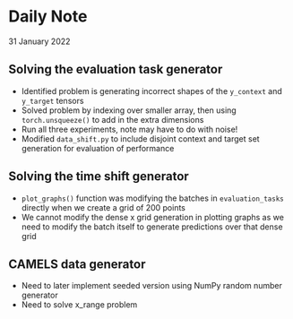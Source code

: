 # Daily Note

31 January 2022

## Solving the evaluation task generator

- Identified problem is generating incorrect shapes of the `y_context` and `y_target` tensors
- Solved problem by indexing over smaller array, then using `torch.unsqueeze()` to add in the extra dimensions
- Run all three experiments, note may have to do with noise!
- Modified `data_shift.py` to include disjoint context and target set generation for evaluation of performance

## Solving the time shift generator

- `plot_graphs()` function was modifying the batches in `evaluation_tasks` directly when we create a grid of 200 points
- We cannot modify the dense x grid generation in plotting graphs as we need to modify the batch itself to generate predictions over that dense grid

## CAMELS data generator

- Need to later implement seeded version using NumPy random number generator
- Need to solve x_range problem